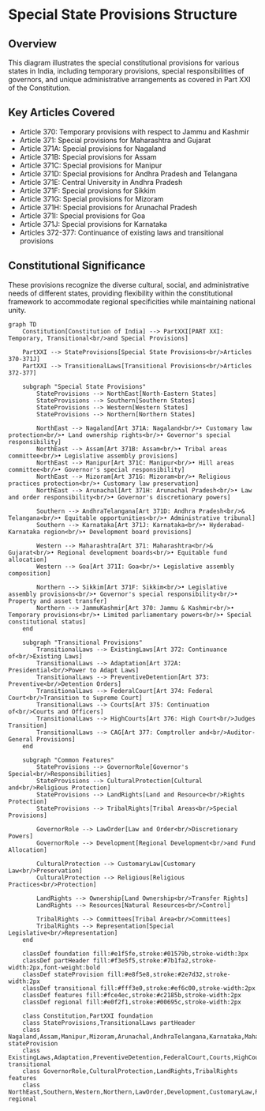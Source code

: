 # Special State Provisions Structure

## Overview
This diagram illustrates the special constitutional provisions for various states in India, including temporary provisions, special responsibilities of governors, and unique administrative arrangements as covered in Part XXI of the Constitution.

## Key Articles Covered
- Article 370: Temporary provisions with respect to Jammu and Kashmir
- Article 371: Special provisions for Maharashtra and Gujarat
- Article 371A: Special provisions for Nagaland
- Article 371B: Special provisions for Assam
- Article 371C: Special provisions for Manipur
- Article 371D: Special provisions for Andhra Pradesh and Telangana
- Article 371E: Central University in Andhra Pradesh
- Article 371F: Special provisions for Sikkim
- Article 371G: Special provisions for Mizoram
- Article 371H: Special provisions for Arunachal Pradesh
- Article 371I: Special provisions for Goa
- Article 371J: Special provisions for Karnataka
- Articles 372-377: Continuance of existing laws and transitional provisions

## Constitutional Significance
These provisions recognize the diverse cultural, social, and administrative needs of different states, providing flexibility within the constitutional framework to accommodate regional specificities while maintaining national unity.

```mermaid
graph TD
    Constitution[Constitution of India] --> PartXXI[PART XXI: Temporary, Transitional<br/>and Special Provisions]
    
    PartXXI --> StateProvisions[Special State Provisions<br/>Articles 370-371J]
    PartXXI --> TransitionalLaws[Transitional Provisions<br/>Articles 372-377]
    
    subgraph "Special State Provisions"
        StateProvisions --> NorthEast[North-Eastern States]
        StateProvisions --> Southern[Southern States]
        StateProvisions --> Western[Western States]
        StateProvisions --> Northern[Northern States]
        
        NorthEast --> Nagaland[Art 371A: Nagaland<br/>• Customary law protection<br/>• Land ownership rights<br/>• Governor's special responsibility]
        NorthEast --> Assam[Art 371B: Assam<br/>• Tribal areas committee<br/>• Legislative assembly provisions]
        NorthEast --> Manipur[Art 371C: Manipur<br/>• Hill areas committee<br/>• Governor's special responsibility]
        NorthEast --> Mizoram[Art 371G: Mizoram<br/>• Religious practices protection<br/>• Customary law preservation]
        NorthEast --> Arunachal[Art 371H: Arunachal Pradesh<br/>• Law and order responsibility<br/>• Governor's discretionary powers]
        
        Southern --> AndhraTelangana[Art 371D: Andhra Pradesh<br/>& Telangana<br/>• Equitable opportunities<br/>• Administrative tribunal]
        Southern --> Karnataka[Art 371J: Karnataka<br/>• Hyderabad-Karnataka region<br/>• Development board provisions]
        
        Western --> Maharashtra[Art 371: Maharashtra<br/>& Gujarat<br/>• Regional development boards<br/>• Equitable fund allocation]
        Western --> Goa[Art 371I: Goa<br/>• Legislative assembly composition]
        
        Northern --> Sikkim[Art 371F: Sikkim<br/>• Legislative assembly provisions<br/>• Governor's special responsibility<br/>• Property and asset transfer]
        Northern --> JammuKashmir[Art 370: Jammu & Kashmir<br/>• Temporary provisions<br/>• Limited parliamentary powers<br/>• Special constitutional status]
    end
    
    subgraph "Transitional Provisions"
        TransitionalLaws --> ExistingLaws[Art 372: Continuance of<br/>Existing Laws]
        TransitionalLaws --> Adaptation[Art 372A: Presidential<br/>Power to Adapt Laws]
        TransitionalLaws --> PreventiveDetention[Art 373: Preventive<br/>Detention Orders]
        TransitionalLaws --> FederalCourt[Art 374: Federal Court<br/>Transition to Supreme Court]
        TransitionalLaws --> Courts[Art 375: Continuation of<br/>Courts and Officers]
        TransitionalLaws --> HighCourts[Art 376: High Court<br/>Judges Transition]
        TransitionalLaws --> CAG[Art 377: Comptroller and<br/>Auditor-General Provisions]
    end
    
    subgraph "Common Features"
        StateProvisions --> GovernorRole[Governor's Special<br/>Responsibilities]
        StateProvisions --> CulturalProtection[Cultural and<br/>Religious Protection]
        StateProvisions --> LandRights[Land and Resource<br/>Rights Protection]
        StateProvisions --> TribalRights[Tribal Areas<br/>Special Provisions]
        
        GovernorRole --> LawOrder[Law and Order<br/>Discretionary Powers]
        GovernorRole --> Development[Regional Development<br/>and Fund Allocation]
        
        CulturalProtection --> CustomaryLaw[Customary Law<br/>Preservation]
        CulturalProtection --> Religious[Religious Practices<br/>Protection]
        
        LandRights --> Ownership[Land Ownership<br/>Transfer Rights]
        LandRights --> Resources[Natural Resources<br/>Control]
        
        TribalRights --> Committees[Tribal Area<br/>Committees]
        TribalRights --> Representation[Special Legislative<br/>Representation]
    end
    
    classDef foundation fill:#e1f5fe,stroke:#01579b,stroke-width:3px
    classDef partHeader fill:#f3e5f5,stroke:#7b1fa2,stroke-width:2px,font-weight:bold
    classDef stateProvision fill:#e8f5e8,stroke:#2e7d32,stroke-width:2px
    classDef transitional fill:#fff3e0,stroke:#ef6c00,stroke-width:2px
    classDef features fill:#fce4ec,stroke:#c2185b,stroke-width:2px
    classDef regional fill:#e0f2f1,stroke:#00695c,stroke-width:2px
    
    class Constitution,PartXXI foundation
    class StateProvisions,TransitionalLaws partHeader
    class Nagaland,Assam,Manipur,Mizoram,Arunachal,AndhraTelangana,Karnataka,Maharashtra,Goa,Sikkim,JammuKashmir stateProvision
    class ExistingLaws,Adaptation,PreventiveDetention,FederalCourt,Courts,HighCourts,CAG transitional
    class GovernorRole,CulturalProtection,LandRights,TribalRights features
    class NorthEast,Southern,Western,Northern,LawOrder,Development,CustomaryLaw,Religious,Ownership,Resources,Committees,Representation regional
```